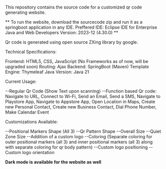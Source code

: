 This repository contains the source code for a customized qr code generating website.

** To run the website, download the sourcecode zip and run it as a springboot application in any IDE. Preffered IDE: Eclipse IDE for Enterprise Java and Web Developers Version: 2023-12 (4.30.0) **

Qr code is generated using open source ZXing library by google.

Technical Specifications:

Frontend: HTML5, CSS, JavaScript (No Frameworks as of now, will be upgraded soon)
Routing: Ajax
Backend: SpringBoot (Maven)
Template Engine: Thymeleaf
Java Version: Java 21

Current Usage: 

--Regular Qr Code (Show Text upon scanning)
--Function based Qr code: Navigate to URL, Connect to Wi-Fi, Send an Email, Send a SMS, Navigate to Playstore App, Navigate to Appstore App, Open Location in Maps, Create new Personal Contact, Create new Business Contact, Dial Phone Number, Make Calendar Event

Customizations Available:

--Positional Markers Shape (All 3)
--Qr Pattern Shape 
--Overall Size
--Quiet Zone Size
--Addition of a custom logo
--Coloring (Separate coloring for outer positional markers (all 3) and inner positional markers (all 3) along with separate coloring for qr body pattern)
--Custom logo positioning
--Custom logo orientation

**Dark mode is available for the website as well**



